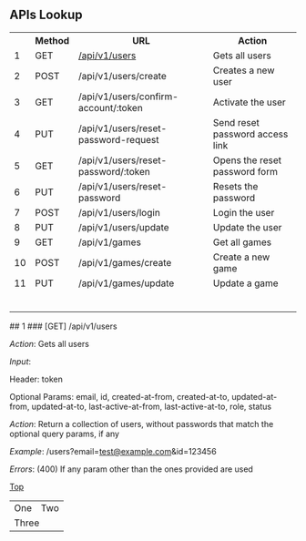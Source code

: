 ## APIs Lookup

<table>
  <tr>
    <th></th>
    <th>Method</th>
    <th>URL</th>
    <th>Action</th>
  </tr>
  <tr>
    <td>1</td>
    <td>GET</td>
    <td><a href="#get-apiv1users">/api/v1/users</a></td>
    <td>Gets all users</td>
  </tr>
  <tr>
    <td>2</td>
    <td>POST</td>
    <td>/api/v1/users/create</td>
    <td>Creates a new user</td>
  </tr>
  <tr>
    <td>3</td>
    <td>GET</td>
    <td>/api/v1/users/confirm-account/:token</td>
    <td>Activate the user</td>
  </tr>
  <tr>
    <td>4</td>
    <td>PUT</td>
    <td>/api/v1/users/reset-password-request</td>
    <td>Send reset password access link</td>
  </tr>
  <tr>
    <td>5</td>
    <td>GET</td>
    <td>/api/v1/users/reset-password/:token</td>
    <td>Opens the reset password form</td>
  </tr>
  <tr>
    <td>6</td>
    <td>PUT</td>
    <td>/api/v1/users/reset-password</td>
    <td>Resets the password</td>
  </tr>
  <tr>
    <td>7</td>
    <td>POST</td>
    <td>/api/v1/users/login</td>
    <td>Login the user</td>
  </tr>
  <tr>
    <td>8</td>
    <td>PUT</td>
    <td>/api/v1/users/update</td>
    <td>Update the user</td>
  </tr>
  <tr>
    <td>9</td>
    <td>GET</td>
    <td>/api/v1/games</td>
    <td>Get all games</td>
  </tr>
  <tr>
    <td>10</td>
    <td>POST</td>
    <td>/api/v1/games/create</td>
    <td>Create a new game</td>
  </tr>
  <tr>
    <td>11</td>
    <td>PUT</td>
    <td>/api/v1/games/update</td>
    <td>Update a game</td>
  </tr>
  <tr>
    <td></td>
    <td></td>
    <td></td>
    <td></td>
  </tr>
  <tr>
    <td></td>
    <td></td>
    <td></td>
    <td></td>
  </tr>
  <tr>
    <td></td>
    <td></td>
    <td></td>
    <td></td>
  </tr>
  <tr>
    <td></td>
    <td></td>
    <td></td>
    <td></td>
  </tr>
  <tr>
    <td></td>
    <td></td>
    <td></td>
    <td></td>
  </tr>
  <tr>
    <td></td>
    <td></td>
    <td></td>
    <td></td>
  </tr>
</table>
## 1
### [GET] /api/v1/users

_Action_: Gets all users

_Input_:

Header: token

Optional Params: email, id, created-at-from, created-at-to, updated-at-from, updated-at-to, last-active-at-from, last-active-at-to, role, status

_Action_: Return a collection of users, without passwords that match the optional query params, if any

_Example_: /users?email=test@example.com&id=123456

_Errors_: (400) If any param other than the ones provided are used


[Top](#apis-lookup)


<table>
  <tr>
    <td>One</td>
    <td>Two</td>
  </tr>
  <tr>
    <td colspan="2">Three</td>
  </tr>
</table>

